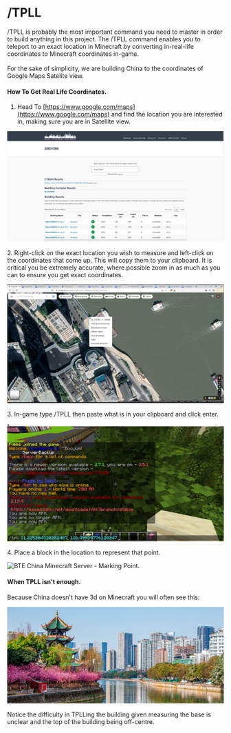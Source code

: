 # /TPLL

/TPLL is probably the most important command you need to master in order to build anything in this project. The /TPLL command enables you to teleport to an exact location in Minecraft by converting in-real-life coordinates to Minecraft coordinates in-game.\
\
For the sake of simplicity, we are building China to the coordinates of Google Maps Satelite view.

#### How To Get Real Life Coordinates.

1. Head To [https://www.google.com/maps](https://www.google.com/maps) and find the location you are interested in, making sure you are in Satellite view.

![Google Maps View of Somewhere in Shanghai.](<../../.gitbook/assets/image (3).png>)

2\. Right-click on the exact location you wish to measure and left-click on the coordinates that come up. This will copy them to your clipboard. It is critical you be extremely accurate, where possible zoom in as much as you can to ensure you get exact coordinates.

![Google Maps View of Somewhere in Shanghai - Right Click Coordinates.](<../../.gitbook/assets/image (2).png>)

3\. In-game type /TPLL then paste what is in your clipboard and click enter.

![BTE China Minecraft Server - TPLL.](<../../.gitbook/assets/image (4).png>)

4\. Place a block in the location to represent that point.

![BTE China Minecraft Server - Marking Point.](../../.gitbook/assets/2022-03-31\_15.43.25.png)

#### When TPLL isn't enough.

Because China doesn't have 3d on Minecraft you will often see this:

![Google Maps View of Somewhere in Shanghai - No 3D.](<../../.gitbook/assets/image (1).png>)

Notice the difficulty in TPLLing the building given measuring the base is unclear and the top of the building being off-centre.
